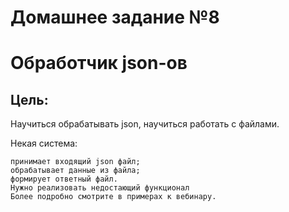 # Домашнее задание №8

# Обработчик json-ов

## Цель:

Научиться обрабатывать json, научиться работать с файлами.

Некая система:

    принимает входящий json файл;
    обрабатывает данные из файла;
    формирует ответный файл.
    Нужно реализовать недостающий функционал
    Более подробно смотрите в примерах к вебинару.

